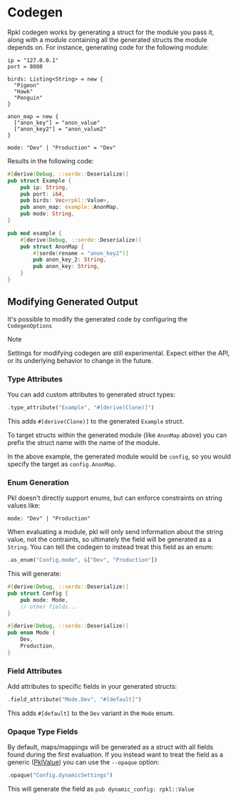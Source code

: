 # Codegen

Rpkl codegen works by generating a struct for the module you pass it, along with a module containing all the generated structs the module depends on. For instance, generating code for the following module:

```pkl
ip = "127.0.0.1"
port = 8080

birds: Listing<String> = new {
  "Pigeon"
  "Hawk"
  "Penguin"
}

anon_map = new {
  ["anon_key"] = "anon_value"
  ["anon_key2"] = "anon_value2"
}

mode: "Dev" | "Production" = "Dev"
```

Results in the following code:

```rust
#[derive(Debug, ::serde::Deserialize)]
pub struct Example {
    pub ip: String,
    pub port: i64,
    pub birds: Vec<rpkl::Value>,
    pub anon_map: example::AnonMap,
    pub mode: String,
}

pub mod example {
    #[derive(Debug, ::serde::Deserialize)]
    pub struct AnonMap {
        #[serde(rename = "anon_key2")]
        pub anon_key_2: String,
        pub anon_key: String,
    }
}
```

## Modifying Generated Output

It's possible to modify the generated code by configuring the `CodegenOptions`

> [!NOTE]
Settings for modifying codegen are still experimental.
Expect either the API, or its underlying behavior to change in the future.

### Type Attributes

You can add custom attributes to generated struct types:

```rust
.type_attribute("Example", "#[derive(Clone)]")
```

This adds `#[derive(Clone)]` to the generated `Example` struct.

To target structs within the generated module (like `AnonMap` above) you can prefix the struct name with the name of the module.

In the above example, the generated module would be `config`, so you would specify the target as `config.AnonMap`.

### Enum Generation

Pkl doesn't directly support enums, but can enforce constraints on string values like:

```pkl
mode: "Dev" | "Production"
```

When evaluating a module, pkl will only send information about the string value, not the contraints, so ultimately the field will be generated as a `String`. You can tell the codegen to instead treat this field as an enum:

```rust
.as_enum("Config.mode", &["Dev", "Production"])
```

This will generate:

```rust
#[derive(Debug, ::serde::Deserialize)]
pub struct Config {
    pub mode: Mode,
    // other fields...
}

#[derive(Debug, ::serde::Deserialize)]
pub enum Mode {
    Dev,
    Production,
}
```

### Field Attributes

Add attributes to specific fields in your generated structs:

```rust
.field_attribute("Mode.Dev", "#[default]")
```

This adds `#[default]` to the `Dev` variant in the `Mode` enum.

### Opaque Type Fields

By default, maps/mappings will be generated as a struct with all fields found during the first evaluation. If you instead want to treat the field as a generic ([PklValue](https://docs.rs/rpkl/latest/rpkl/value/value/enum.PklValue.html)) you can use the `--opaque` option:

```rust
.opaque("Config.dynamicSettings")
```

This will generate the field as `pub dynamic_config: rpkl::Value`
